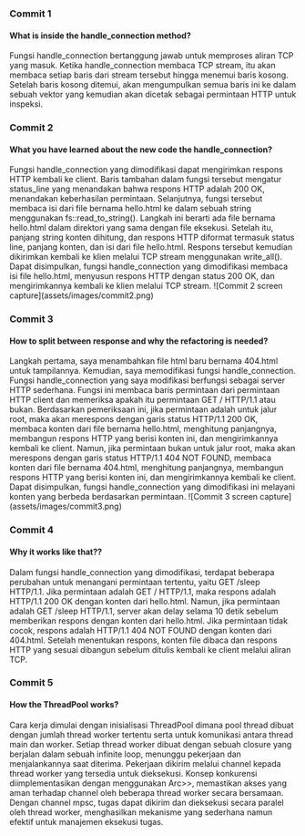 <h3>Commit 1</h3>
<h4>What is inside the handle_connection method?</h4>
Fungsi handle_connection bertanggung jawab untuk memproses aliran TCP yang masuk. Ketika handle_connection membaca TCP stream, itu akan membaca setiap baris dari stream tersebut hingga menemui baris kosong. Setelah baris kosong ditemui, akan mengumpulkan semua baris ini ke dalam sebuah vektor yang kemudian akan dicetak sebagai permintaan HTTP untuk inspeksi.

<h3>Commit 2</h3>
<h4>What you have learned about the new code the handle_connection?</h4>
Fungsi handle_connection yang dimodifikasi dapat mengirimkan respons HTTP kembali ke client. Baris tambahan dalam fungsi tersebut mengatur status_line yang menandakan bahwa respons HTTP adalah 200 OK, menandakan keberhasilan permintaan. Selanjutnya, fungsi tersebut membaca isi dari file bernama hello.html ke dalam sebuah string menggunakan fs::read_to_string(). Langkah ini berarti ada file bernama hello.html dalam direktori yang sama dengan file eksekusi. Setelah itu, panjang string konten dihitung, dan respons HTTP diformat termasuk status line, panjang konten, dan isi dari file hello.html. Respons tersebut kemudian dikirimkan kembali ke klien melalui TCP stream menggunakan write_all(). Dapat disimpulkan, fungsi handle_connection yang dimodifikasi membaca isi file hello.html, menyusun respons HTTP dengan status 200 OK, dan mengirimkannya kembali ke klien melalui TCP stream.
![Commit 2 screen capture](assets/images/commit2.png)

<h3>Commit 3</h3>
<h4>How to split between response and why the refactoring is needed?</h4>
Langkah pertama, saya menambahkan file html baru bernama 404.html untuk tampilannya. Kemudian, saya memodifikasi fungsi handle_connection. Fungsi handle_connection yang saya modifikasi berfungsi sebagai server HTTP sederhana. Fungsi ini membaca baris permintaan dari permintaan HTTP client dan memeriksa apakah itu permintaan GET / HTTP/1.1 atau bukan. Berdasarkan pemeriksaan ini, jika permintaan adalah untuk jalur root, maka akan merespons dengan garis status HTTP/1.1 200 OK, membaca konten dari file bernama hello.html, menghitung panjangnya, membangun respons HTTP yang berisi konten ini, dan mengirimkannya kembali ke client. Namun, jika permintaan bukan untuk jalur root, maka akan merespons dengan garis status HTTP/1.1 404 NOT FOUND, membaca konten dari file bernama 404.html, menghitung panjangnya, membangun respons HTTP yang berisi konten ini, dan mengirimkannya kembali ke client. Dapat disimpulkan, fungsi handle_connection yang dimodifikasi ini melayani konten yang berbeda berdasarkan permintaan.
![Commit 3 screen capture](assets/images/commit3.png)

<h3>Commit 4</h3>
<h4>Why it works like that??</h4>
Dalam fungsi handle_connection yang dimodifikasi, terdapat beberapa perubahan untuk menangani permintaan tertentu, yaitu GET /sleep HTTP/1.1. Jika permintaan adalah GET / HTTP/1.1, maka respons adalah HTTP/1.1 200 OK dengan konten dari hello.html. Namun, jika permintaan adalah GET /sleep HTTP/1.1, server akan delay selama 10 detik sebelum memberikan respons dengan konten dari hello.html. Jika permintaan tidak cocok, respons adalah HTTP/1.1 404 NOT FOUND dengan konten dari 404.html. Setelah menentukan respons, konten file dibaca dan respons HTTP yang sesuai dibangun sebelum ditulis kembali ke client melalui aliran TCP.

<h3>Commit 5</h3>
<h4>How the ThreadPool works?</h4>
Cara kerja dimulai dengan inisialisasi ThreadPool dimana pool thread dibuat dengan jumlah thread worker tertentu serta untuk komunikasi antara thread main dan worker. Setiap thread worker dibuat dengan sebuah closure yang berjalan dalam sebuah infinite loop, menunggu pekerjaan dan menjalankannya saat diterima. Pekerjaan dikirim melalui channel kepada thread worker yang tersedia untuk dieksekusi. Konsep konkurensi diimplementasikan dengan menggunakan Arc<Mutex<mpsc::Receiver<Job>>>, memastikan akses yang aman terhadap channel oleh beberapa thread worker secara bersamaan. Dengan channel mpsc, tugas dapat dikirim dan dieksekusi secara paralel oleh thread worker, menghasilkan mekanisme yang sederhana namun efektif untuk manajemen eksekusi tugas.